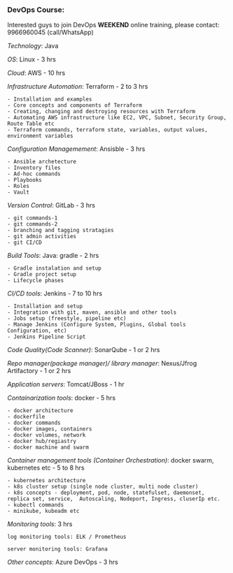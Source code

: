 
### DevOps Course:

Interested guys to join DevOps **WEEKEND** online training, please contact: 9966960045 (call/WhatsApp)

*Technology*: Java

*OS*: Linux - 3 hrs

*Cloud*: AWS - 10 hrs

*Infrastructure Automation*: Terraform - 2 to 3 hrs
	
	- Installation and examples
	- Core concepts and components of Terraform
	- Creating, changing and destroying resources with Terraform
	- Automating AWS infrastructure like EC2, VPC, Subnet, Security Group, Route Table etc
	- Terraform commands, terraform state, variables, output values, environment variables

*Configuration Managemement*: Ansisble - 3 hrs

	- Ansible archetecture
	- Inventory files
	- Ad-hoc commands
	- Playbooks
	- Roles
	- Vault

*Version Control*: GitLab - 3 hrs

	- git commands-1
	- git commands-2
	- branching and tagging stratagies
	- git admin activities
	- git CI/CD

*Build Tools*: Java: gradle - 2 hrs

	- Gradle instalation and setup
	- Gradle project setup
	- Lifecycle phases

*CI/CD tools*: Jenkins - 7 to 10 hrs

	- Installation and setup
	- Integration with git, maven, ansible and other tools
	- Jobs setup (freestyle, pipeline etc)
	- Manage Jenkins (Configure System, Plugins, Global tools Configuration, etc)
	- Jenkins Pipeline Script

*Code Quality(Code Scanner)*: SonarQube - 1 or 2 hrs

*Repo manager(package manager)/ library manager*: Nexus/Jfrog Artifactory - 1 or 2 hrs

*Application servers*: Tomcat/JBoss - 1 hr

*Containarization tools*: docker - 5 hrs

	- docker architecture
	- dockerfile
	- docker commands
	- docker images, containers
	- docker volumes, network
	- docker hub/regiastry
	- docker machine and swarm

*Container management tools (Container Orchestration)*: docker swarm, kubernetes etc - 5 to 8 hrs

	- kubernetes architecture
	- k8s cluster setup (single node cluster, multi node cluster)
	- k8s concepts - deployment, pod, node, statefulset, daemonset, replica set, service,  Autoscaling, Nodeport, Ingress, cluserIp etc.
	- kubectl commands
	- minikube, kubeadm etc

*Monitoring tools*: 3 hrs

	log monitoring tools: ELK / Prometheus
	
	server monitoring tools: Grafana 


*Other concepts*: Azure DevOps - 3 hrs
